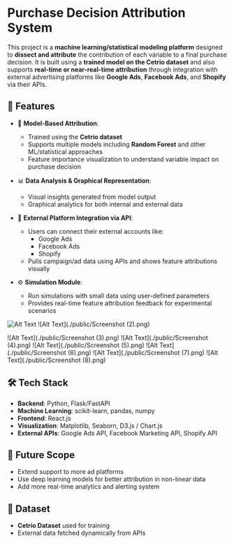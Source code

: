 # Purchase Decision Attribution System

This project is a **machine learning/statistical modeling platform** designed to **dissect and attribute** the contribution of each variable to a final purchase decision. It is built using a **trained model on the Cetrio dataset** and also supports **real-time or near-real-time attribution** through integration with external advertising platforms like **Google Ads**, **Facebook Ads**, and **Shopify** via their APIs.

## 🚀 Features

- 🧠 **Model-Based Attribution**:
  - Trained using the **Cetrio dataset**
  - Supports multiple models including **Random Forest** and other ML/statistical approaches
  - Feature importance visualization to understand variable impact on purchase decision

- 📊 **Data Analysis & Graphical Representation**:
  - Visual insights generated from model output
  - Graphical analytics for both internal and external data

- 🔌 **External Platform Integration via API**:
  - Users can connect their external accounts like:
    - Google Ads
    - Facebook Ads
    - Shopify
  - Pulls campaign/ad data using APIs and shows feature attributions visually

- ⚙️ **Simulation Module**:
  - Run simulations with small data using user-defined parameters
  - Provides real-time feature attribution feedback for experimental scenarios


![Alt Text](./public/Screenshot(2).png)
![Alt Text](./public/Screenshot (2).png)

![Alt Text](./public/Screenshot (3).png)
![Alt Text](./public/Screenshot (4).png)
![Alt Text](./public/Screenshot (5).png)
![Alt Text](./public/Screenshot (6).png)
![Alt Text](./public/Screenshot (7).png)
![Alt Text](./public/Screenshot (8).png)

## 🛠️ Tech Stack

- **Backend**: Python, Flask/FastAPI
- **Machine Learning**: scikit-learn, pandas, numpy
- **Frontend**: React.js
- **Visualization**: Matplotlib, Seaborn, D3.js / Chart.js
- **External APIs**: Google Ads API, Facebook Marketing API, Shopify API

## 🧪 Future Scope

- Extend support to more ad platforms
- Use deep learning models for better attribution in non-linear data
- Add more real-time analytics and alerting system

## 📂 Dataset

- **Cetrio Dataset** used for training
- External data fetched dynamically from APIs
